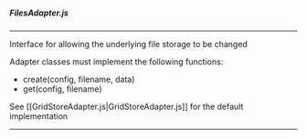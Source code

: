 ##### FilesAdapter.js

---

Interface for allowing the underlying file storage to be changed

Adapter classes must implement the following functions:
* create(config, filename, data)
* get(config, filename)

See [[GridStoreAdapter.js|GridStoreAdapter.js]] for the default implementation

---
